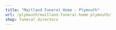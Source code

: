 ```yaml
---
title: "Maitland Funeral Home - Plymouth"
url: /plymouth/maitland-funeral-home-plymouth/
shop: funeral directors
---
```

